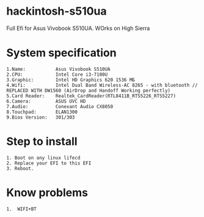 # hackintosh-s510ua
Full Efi for Asus Vivobook S510UA. WOrks on High Sierra 

# System specification

    1.Name:           Asus Vivobook S510UA
    2.CPU:            Intel Core i3-7100U
    3.Graphic:        Intel HD Graphics 620 1536 МБ
    4.Wifi:           Intel Dual Band Wireless-AC 8265 - with bluetooth // REPLACED WITH DW1560 (AirDrop and Handoff Working perfectly)
    5.Card Reader:    Realtek_CardReader(RTL8411B_RTS5226_RTS5227)
    6.Camera:         ASUS UVC HD
    7.Audio:          Conexant Audio CX8050
    8.Touchpad:       ELAN1300
    9.Bios Version:   301/303

# Step to install

	1. Boot on any linux lifecd
	2. Replace your EFI to this EFI
	3. Reboot.

# Know problems

    1.  WIFI+BT

